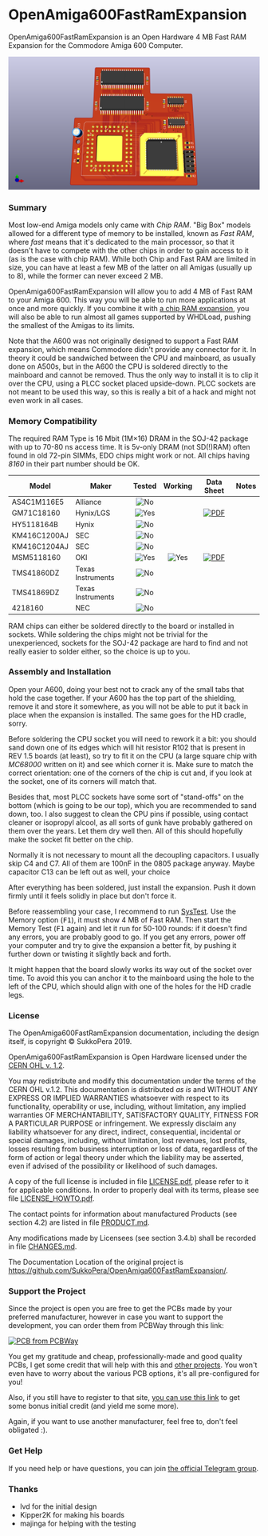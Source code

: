 # OpenAmiga600FastRamExpansion
OpenAmiga600FastRamExpansion is an Open Hardware 4 MB Fast RAM Expansion for the Commodore Amiga 600 Computer.

![Board](https://raw.githubusercontent.com/SukkoPera/OpenAmiga600FastRamExpansion/master/doc/render-top.png)

### Summary
Most low-end Amiga models only came with *Chip RAM*. "Big Box" models allowed for a different type of memory to be installed, known as *Fast RAM*, where *fast* means that it's dedicated to the main processor, so that it doesn't have to compete with the other chips in order to gain access to it (as is the case with chip RAM). While both Chip and Fast RAM are limited in size, you can have at least a few MB of the latter on all Amigas (usually up to 8), while the former can never exceed 2 MB.

OpenAmiga600FastRamExpansion will allow you to add 4 MB of Fast RAM to your Amiga 600. This way you will be able to run more applications at once and more quickly. If you combine it with [a chip RAM expansion](https://github.com/SukkoPera/OpenAmiga600RamExpansion), you will also be able to run almost all games supported by WHDLoad, pushing the smallest of the Amigas to its limits.

Note that the A600 was not originally designed to support a Fast RAM expansion, which means Commodore didn't provide any connector for it. In theory it could be sandwiched between the CPU and mainboard, as usually done on A500s, but in the A600 the CPU is soldered directly to the mainboard and cannot be removed. Thus the only way to install it is to clip it over the CPU, using a PLCC socket placed upside-down. PLCC sockets are not meant to be used this way, so this is really a bit of a hack and might not even work in all cases.

### Memory Compatibility
The required RAM Type is 16 Mbit (1M×16) DRAM in the SOJ-42 package with up to 70-80 ns access time. It is 5v-only DRAM (not SD(!)RAM) often found in old 72-pin SIMMs, EDO chips might work or not. All chips having *8160* in their part number should be OK.

|Model         |Maker            |Tested             |Working            |Data Sheet                                                                                                                                                                 |Notes                                                                                |
|--------------|-----------------|:-----------------:|:-----------------:|:-------------------------------------------------------------------------------------------------------------------------------------------------------------------------:|-------------------------------------------------------------------------------------|
|AS4C1M116E5   |Alliance         |![No](doc/no.png)  |                   |                                                                                                                                                                           |                                                                                     |
|GM71C18160    |Hynix/LGS        |![Yes](doc/yes.png)|                   |[![PDF](doc/doc.png)](https://github.com/lvd2/A600_8mb_2008/blob/master/DRAM_datasheets/GM71C18160.pdf)                                                                    |                                                                                     |
|HY5118164B    |Hynix            |![No](doc/no.png)  |                   |                                                                                                                                                                           |                                                                                     |
|KM416C1200AJ  |SEC              |![No](doc/no.png)  |                   |                                                                                                                                                                           |                                                                                     |
|KM416C1204AJ  |SEC              |![No](doc/no.png)  |                   |                                                                                                                                                                           |                                                                                     |
|MSM5118160    |OKI              |![Yes](doc/yes.png)|![Yes](doc/yes.png)|[![PDF](doc/doc.png)](https://github.com/lvd2/A600_8mb_2008/blob/master/DRAM_datasheets/msm5118160.pdf)                                                                    |                                                                                     |
|TMS41860DZ    |Texas Instruments|![No](doc/no.png)  |                   |                                                                                                                                                                           |                                                                                     |
|TMS41869DZ    |Texas Instruments|![No](doc/no.png)  |                   |                                                                                                                                                                           |                                                                                     |
|4218160       |NEC              |![No](doc/no.png)  |                   |                                                                                                                                                                           |                                                                                     |

RAM chips can either be soldered directly to the board or installed in sockets. While soldering the chips might not be trivial for the unexperienced, sockets for the SOJ-42 package are hard to find and not really easier to solder either, so the choice is up to you.

### Assembly and Installation
Open your A600, doing your best not to crack any of the small tabs that hold the case together. If your A600 has the top part of the shielding, remove it and store it somewhere, as you will not be able to put it back in place when the expansion is installed. The same goes for the HD cradle, sorry.

Before soldering the CPU socket you will need to rework it a bit: you should sand down one of its edges which will hit resistor R102 that is present in REV 1.5 boards (at least), so try to fit it on the CPU (a large square chip with *MC68000* written on it) and see which corner it is. Make sure to match the correct orientation: one of the corners of the chip is cut and, if you look at the socket, one of its corners will match that.

Besides that, most PLCC sockets have some sort of "stand-offs" on the bottom (which is going to be our top), which you are recommended to sand down, too. I also suggest to clean the CPU pins if possible, using contact cleaner or isopropyl alcool, as all sorts of gunk have probably gathered on them over the years. Let them dry well then. All of this should hopefully make the socket fit better on the chip. 

Normally it is not necessary to mount all the decoupling capacitors. I usually skip C4 and C7. All of them are 100nF in the 0805 package anyway. Maybe capacitor C13 can be left out as well, your choice

After everything has been soldered, just install the expansion. Push it down firmly until it feels solidly in place but don't force it.

Before reassembling your case, I recommend to run [SysTest](https://github.com/keirf/Amiga-Stuff). Use the Memory option (<kbd>F1</kbd>), it must show 4 MB of Fast RAM. Then start the Memory Test (<kbd>F1</kbd> again) and let it run for 50-100 rounds: if it doesn't find any errors, you are probably good to go. If you get any errors, power off your computer and try to give the expansion a better fit, by pushing it further down or twisting it slightly back and forth.

It might happen that the board slowly works its way out of the socket over time. To avoid this you can anchor it to the mainboard using the hole to the left of the CPU, which should align with one of the holes for the HD cradle legs.

### License
The OpenAmiga600FastRamExpansion documentation, including the design itself, is copyright &copy; SukkoPera 2019.

OpenAmiga600FastRamExpansion is Open Hardware licensed under the [CERN OHL v. 1.2](http://ohwr.org/cernohl).

You may redistribute and modify this documentation under the terms of the CERN OHL v.1.2. This documentation is distributed *as is* and WITHOUT ANY EXPRESS OR IMPLIED WARRANTIES whatsoever with respect to its functionality, operability or use, including, without limitation, any implied warranties OF MERCHANTABILITY, SATISFACTORY QUALITY, FITNESS FOR A PARTICULAR PURPOSE or infringement. We expressly disclaim any liability whatsoever for any direct, indirect, consequential, incidental or special damages, including, without limitation, lost revenues, lost profits, losses resulting from business interruption or loss of data, regardless of the form of action or legal theory under which the liability may be asserted, even if advised of the possibility or likelihood of such damages.

A copy of the full license is included in file [LICENSE.pdf](LICENSE.pdf), please refer to it for applicable conditions. In order to properly deal with its terms, please see file [LICENSE_HOWTO.pdf](LICENSE_HOWTO.pdf).

The contact points for information about manufactured Products (see section 4.2) are listed in file [PRODUCT.md](PRODUCT.md).

Any modifications made by Licensees (see section 3.4.b) shall be recorded in file [CHANGES.md](CHANGES.md).

The Documentation Location of the original project is https://github.com/SukkoPera/OpenAmiga600FastRamExpansion/.

### Support the Project
Since the project is open you are free to get the PCBs made by your preferred manufacturer, however in case you want to support the development, you can order them from PCBWay through this link:

[![PCB from PCBWay](https://www.pcbway.com/project/img/images/frompcbway.png)](https://www.pcbway.com/project/shareproject/OpenAmiga600FastRamExpansion_V1.html)

You get my gratitude and cheap, professionally-made and good quality PCBs, I get some credit that will help with this and [other projects](https://www.pcbway.com/project/member/shareproject/?bmbid=41100). You won't even have to worry about the various PCB options, it's all pre-configured for you!

Also, if you still have to register to that site, [you can use this link](https://www.pcbway.com/setinvite.aspx?inviteid=41100) to get some bonus initial credit (and yield me some more).

Again, if you want to use another manufacturer, feel free to, don't feel obligated :).

### Get Help
If you need help or have questions, you can join [the official Telegram group](https://t.me/joinchat/HUHdWBC9J9JnYIrvTYfZmg).

### Thanks
- lvd for the initial design
- Kipper2K for making his boards
- majinga for helping with the testing
